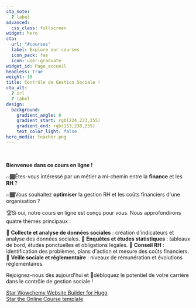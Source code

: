 ```yaml
---
cta_note:
  ? label
advanced:
  css_class: fullscreen
widget: hero
cta:
  url: "#courses"
  label: Explore our courses
  icon_pack: fas
  icon: user-graduate
widget_id: Page_accueil
headless: true
weight: 10
title: Contrôle de Gestion Sociale !
cta_alt:
  ? url
  ? label
design:
  background:
    gradient_angle: 0
    gradient_start: rgb(224,223,255)
    gradient_end: rgb(153,238,255)
    text_color_light: false
hero_media: teacher.png
---
```

<br>

**Bienvenue dans ce cours en ligne !**

👉🏾Êtes-vous intéressé par un métier a mi-chemin entre la **finance** et les **RH** ?

👉🏾Vous souhaitez **optimiser** la gestion RH et les coûts financiers d'une organisation ? 

🏆Si oui, notre cours en ligne est conçu pour vous. Nous approfondirons quatre thèmes principaux :

🎯 **Collecte et analyse de données sociales** : création d'indicateurs et analyse des données sociales.
🎯 **Enquêtes et études statistiques** : tableaux de bord, études ponctuelles et obligations légales.
🎯 **Conseil RH** : identification des problèmes, plans d'action et mesure des coûts financiers.
🎯 **Veille sociale et réglementaire** : niveaux de rémunération et évolutions réglementaires.

Rejoignez-nous dès aujourd'hui et 🔑débloquez le potentiel de votre carrière dans le contrôle de gestion sociale !

<a class="github-button" href="https://github.com/wowchemy/wowchemy-hugo-themes" data-icon="octicon-star" data-size="large" data-show-count="true" aria-label="Star Wowchemy Website Builder for Hugo">Star Wowchemy Website Builder for Hugo</a><br><a class="github-button" href="https://github.com/wowchemy/starter-hugo-online-course" data-icon="octicon-star" data-size="large" data-show-count="true" aria-label="Star the Online Course template">Star the Online Course template</a><script async defer src="https://buttons.github.io/buttons.js"></script>